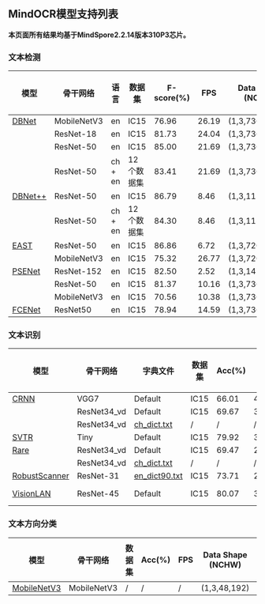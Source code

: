 ## MindOCR模型支持列表

**本页面所有结果均基于MindSpore2.2.14版本310P3芯片。**

### 文本检测

| 模型 | 骨干网络 | 语言 | 数据集 | F-score(%) | FPS | Data Shape (NCHW) | Lite convert config txt | 配置文件 | 下载 |
|---|---|---|---|---|---|---|---|---|---|
| [DBNet](https://github.com/mindspore-lab/mindocr/tree/main/configs/det/dbnet) | MobileNetV3 | en | IC15 | 76.96 | 26.19 | (1,3,736,1280) | [config.txt]() | [yaml](https://github.com/mindspore-lab/mindocr/tree/main/configs/det/dbnet/db_mobilenetv3_icdar15.yaml) | [mindir]() |
| | ResNet-18 | en | IC15 | 81.73 | 24.04 | (1,3,736,1280) | [config.txt]() | [yaml](https://github.com/mindspore-lab/mindocr/tree/main/configs/det/dbnet/db_r18_icdar15.yaml) | [mindir]() |
| | ResNet-50 | en | IC15 | 85.00 | 21.69 | (1,3,736,1280) | [config.txt]() | [yaml](https://github.com/mindspore-lab/mindocr/tree/main/configs/det/dbnet/db_r50_icdar15.yaml) | [mindir]() |
| | ResNet-50 | ch + en | 12个数据集 | 83.41 | 21.69 | (1,3,736,1280) | [config.txt]() | [yaml](https://github.com/mindspore-lab/mindocr/tree/main/configs/det/dbnet/db_r50_icdar15.yaml) | [mindir]() |
| [DBNet++](https://github.com/mindspore-lab/mindocr/tree/main/configs/det/dbnet) | ResNet-50 | en | IC15 | 86.79 | 8.46 | (1,3,1152,2048) | [config.txt]() | [yaml](https://github.com/mindspore-lab/mindocr/tree/main/configs/det/dbnet/dbpp_r50_icdar15.yaml) | [mindir]() |
| | ResNet-50 | ch + en | 12个数据集 | 84.30 | 8.46 | (1,3,1152,2048) | [config.txt]() | [yaml](https://github.com/mindspore-lab/mindocr/tree/main/configs/det/dbnet/dbpp_r50_icdar15.yaml) | [mindir]() |
| [EAST](https://github.com/mindspore-lab/mindocr/tree/main/configs/det/east) | ResNet-50 | en | IC15 | 86.86 | 6.72 | (1,3,720,1280) | [config.txt]() | [yaml](https://github.com/mindspore-lab/mindocr/tree/main/configs/det/east/east_r50_icdar15.yaml) | [mindir]() |
| | MobileNetV3 | en | IC15 | 75.32 | 26.77 | (1,3,720,1280) | [config.txt]() | [yaml](https://github.com/mindspore-lab/mindocr/blob/main/configs/det/east/east_mobilenetv3_icdar15.yaml) | [mindir]() |
| [PSENet](https://github.com/mindspore-lab/mindocr/tree/main/configs/det/psenet) | ResNet-152 | en | IC15 | 82.50 | 2.52 | (1,3,1472,2624) | [config.txt]() | [yaml](https://github.com/mindspore-lab/mindocr/tree/main/configs/det/psenet/pse_r152_icdar15.yaml) | [mindir]() |
| | ResNet-50 | en | IC15 | 81.37 | 10.16 | (1,3,736,1312) | [config.txt]() | [yaml](https://github.com/mindspore-lab/mindocr/tree/main/configs/det/psenet/pse_r50_icdar15.yaml) | [mindir]() |
| | MobileNetV3 | en | IC15 | 70.56 | 10.38 | (1,3,736,1312) | [config.txt]() | [yaml](https://github.com/mindspore-lab/mindocr/tree/main/configs/det/psenet/pse_mv3_icdar15.yaml) | [mindir]() |
| [FCENet](https://github.com/mindspore-lab/mindocr/tree/main/configs/det/fcenet) | ResNet50 | en | IC15 | 78.94 | 14.59 | (1,3,736,1280) | [config.txt]() | [yaml](https://github.com/mindspore-lab/mindocr/blob/main/configs/det/fcenet/fce_icdar15.yaml) | [mindir]() |

### 文本识别

| 模型 | 骨干网络 | 字典文件 | 数据集 | Acc(%) | FPS | Data Shape (NCHW) | Lite convert config txt | 配置文件 | 下载 |
|---|---|---|---|---|---|---|---|---|---|
| [CRNN](https://github.com/mindspore-lab/mindocr/tree/main/configs/rec/crnn) | VGG7 | Default | IC15 | 66.01 | 465.64 | (1,3,32,100) | [config.txt]() | [yaml](https://github.com/mindspore-lab/mindocr/tree/main/configs/rec/crnn/crnn_vgg7.yaml) | [mindir]() |
| | ResNet34_vd | Default | IC15 | 69.67 | 397.29 | (1,3,32,100) | [config.txt]() | [yaml](https://github.com/mindspore-lab/mindocr/tree/main/configs/rec/crnn/crnn_resnet34.yaml) | [mindir]() |
| | ResNet34_vd | [ch_dict.txt](https://github.com/mindspore-lab/mindocr/tree/main/mindocr/utils/dict/ch_dict.txt) | / | / | / | (1,3,32,320) | [config.txt]() | [yaml](https://github.com/mindspore-lab/mindocr/tree/main/configs/rec/crnn/crnn_resnet34_ch.yaml) | [mindir]() |
| [SVTR](https://github.com/mindspore-lab/mindocr/tree/main/configs/rec/svtr) | Tiny | Default | IC15 | 79.92 | 338.04 | (1,3,64,256) | [config.txt]() | [yaml](https://github.com/mindspore-lab/mindocr/blob/main/configs/rec/svtr/svtr_tiny.yaml) | [mindir]() |
| [Rare](https://github.com/mindspore-lab/mindocr/tree/main/configs/rec/rare) | ResNet34_vd | Default | IC15 | 69.47 | 273.23 | (1,3,32,100) | [config.txt]() | [yaml](https://github.com/mindspore-lab/mindocr/blob/main/configs/rec/rare/rare_resnet34.yaml) | [mindir]() |
| | ResNet34_vd | [ch_dict.txt](https://github.com/mindspore-lab/mindocr/tree/main/mindocr/utils/dict/ch_dict.txt) | / | / | / | (1,3,32,320) | [config.txt]() | [yaml](https://github.com/mindspore-lab/mindocr/blob/main/configs/rec/rare/rare_resnet34_ch.yaml) | [mindir]() |
| [RobustScanner](https://github.com/mindspore-lab/mindocr/tree/main/configs/rec/robustscanner) | ResNet-31 | [en_dict90.txt](https://github.com/mindspore-lab/mindocr/blob/main/mindocr/utils/dict/en_dict90.txt) | IC15 | 73.71 | 22.30 | (1,3,48,160) | [config.txt]() | [yaml](https://github.com/mindspore-lab/mindocr/blob/main/configs/rec/robustscanner/robustscanner_resnet31.yaml) | [mindir]() |
| [VisionLAN](https://github.com/mindspore-lab/mindocr/tree/main/configs/rec/visionlan) | ResNet-45 | Default | IC15 | 80.07 | 321.37 | (1,3,64,256) | [yaml(LA)](https://github.com/mindspore-lab/mindocr/blob/main/configs/rec/visionlan/visionlan_resnet45_LA.yaml) | [ckpt(LA)](https://download.mindspore.cn/toolkits/mindocr/visionlan/visionlan_resnet45_LA-e9720d9e.ckpt) \| [mindir(LA)](https://download.mindspore.cn/toolkits/mindocr/visionlan/visionlan_resnet45_LA-e9720d9e-71b38d2d.mindir) |


### 文本方向分类
| 模型 | 骨干网络 | 数据集 | Acc(%) | FPS | Data Shape (NCHW) | Lite convert config txt | 配置文件 | 下载 |
|---|---|---|---|---|---|---|---|---|
| [MobileNetV3](https://github.com/mindspore-lab/mindocr/tree/main/configs/cls/mobilenetv3) | MobileNetV3 | / | / | / | (1,3,48,192) | [config.txt]() | [yaml](https://github.com/mindspore-lab/mindocr/tree/main/configs/cls/mobilenetv3/cls_mv3.yaml) | [mindir]() |
